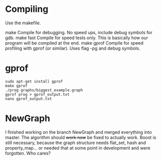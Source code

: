 # Compiling

Use the makefile. 

make          Compile for debugging. No speed ups, include debug symbols for gdb.
make fast     Compile for speed tests only. This is basically how our program will be compiled at the end.
make gprof    Compile for speed profiling with gprof (or similar). Uses flag -pg and debug symbols.

# gprof

    sudo apt-get install gprof
    make gprof
    ./prog graphs/biggest_example.graph
    gprof prog > gprof_output.txt
    nano gprof_output.txt


# NewGraph

I finished working on the branch NewGraph and merged everything into master. The algorithm should ~~work now~~ be fixed to actually work. Boost is still necessary, because the graph structure needs flat_set, hash and property_map... or needed that at some point in development and were forgotten. Who cares?
